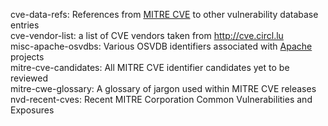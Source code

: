 cve-data-refs: References from [MITRE CVE](https://cve.mitre.org "Common Vulnerabilities and Exposures") to other vulnerability database entries  
cve-vendor-list: a list of CVE vendors taken from <http://cve.circl.lu>    
misc-apache-osvdbs: Various OSVDB identifiers associated with [Apache](https://apache.org "The Apache Software Foundation") projects  
mitre-cve-candidates: All MITRE CVE identifier candidates yet to be reviewed  
mitre-cwe-glossary: A glossary of jargon used within MITRE CVE releases  
nvd-recent-cves: Recent MITRE Corporation Common Vulnerabilities and Exposures  
